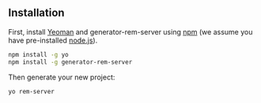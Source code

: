 ## Installation

First, install [Yeoman](http://yeoman.io) and generator-rem-server using [npm](https://www.npmjs.com/) (we assume you have pre-installed [node.js](https://nodejs.org/)).

```bash
npm install -g yo
npm install -g generator-rem-server
```

Then generate your new project:

```bash
yo rem-server
```
